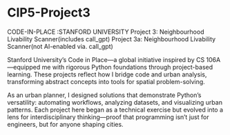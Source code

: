 # CIP5-Project3
CODE-IN-PLACE :STANFORD UNIVERSITY
Project 3: Neighbourhood Livability Scanner(includes call_gpt)
Project 3a: Neighbourhood Livability Scanner(not AI-enabled via. call_gpt)

Stanford University’s Code in Place—a global initiative inspired by CS 106A—equipped me with rigorous Python foundations through project-based learning. These projects reflect how I bridge code and urban analysis, transforming abstract concepts into tools for spatial problem-solving.

As an urban planner, I designed solutions that demonstrate Python’s versatility: automating workflows, analyzing datasets, and visualizing urban patterns. Each project here began as a technical exercise but evolved into a lens for interdisciplinary thinking—proof that programming isn’t just for engineers, but for anyone shaping cities.


